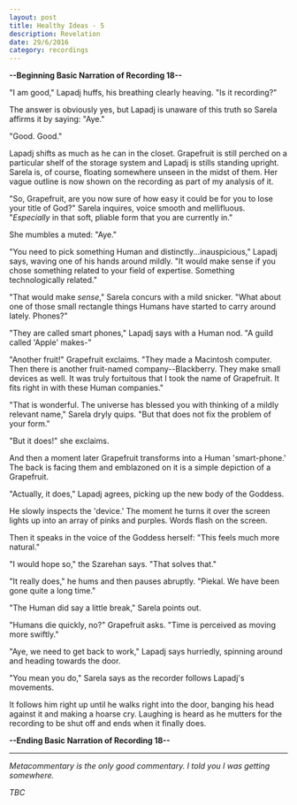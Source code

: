 ```yaml
---
layout: post
title: Healthy Ideas - 5
description: Revelation
date: 29/6/2016
category: recordings
---
```


**--Beginning Basic Narration of Recording 18--**

"I am good," Lapadj huffs, his breathing clearly heaving. "Is it recording?"

The answer is obviously yes, but Lapadj is unaware of this truth so Sarela affirms it by saying: "Aye."

"Good. Good."

Lapadj shifts as much as he can in the closet. Grapefruit is still perched on a particular shelf of the storage system and Lapadj is stills standing upright. Sarela is, of course, floating somewhere unseen in the midst of them. Her vague outline is now shown on the recording as part of my analysis of it.

"So, Grapefruit, are you now sure of how easy it could be for you to lose your title of God?" Sarela inquires, voice smooth and mellifluous. "*Especially* in that soft, pliable form that you are currently in."

She mumbles a muted: "Aye."

"You need to pick something Human and distinctly...inauspicious," Lapadj says, waving one of his hands around mildly. "It would make sense if you chose something related to your field of expertise. Something technologically related."

"That would make *sense*," Sarela concurs with a mild snicker. "What about one of those small rectangle things Humans have started to carry around lately. Phones?"

"They are called smart phones," Lapadj says with a Human nod. "A guild called 'Apple' makes-"

"Another fruit!" Grapefruit exclaims. "They made a Macintosh computer. Then there is another fruit-named company--Blackberry. They make small devices as well. It was truly fortuitous that I took the name of Grapefruit. It fits right in with these Human companies."

"That is wonderful. The universe has blessed you with thinking of a mildly relevant name," Sarela dryly quips. "But that does not fix the problem of your form."

"But it does!" she exclaims.

And then a moment later Grapefruit transforms into a Human 'smart-phone.' The back is facing them and emblazoned on it is a simple depiction of a Grapefruit.

"Actually, it does," Lapadj agrees, picking up the new body of the Goddess.

He slowly inspects the 'device.' The moment he turns it over the screen lights up into an array of pinks and purples. Words flash on the screen.

Then it speaks in the voice of the Goddess herself: "This feels much more natural."

"I would hope so," the Szarehan says. "That solves that."

"It really does," he hums and then pauses abruptly. "Piekal. We have been gone quite a long time."

"The Human did say a little break," Sarela points out.

"Humans die quickly, no?" Grapefruit asks. "Time is perceived as moving more swiftly."

"Aye, we need to get back to work," Lapadj says hurriedly, spinning around and heading towards the door.

"You mean you do," Sarela says as the recorder follows Lapadj's movements.

It follows him right up until he walks right into the door, banging his head against it and making a hoarse cry. Laughing is heard as he mutters for the recording to be shut off and ends when it finally does.

**--Ending Basic Narration of Recording 18--**

---

*Metacommentary is the only good commentary. I told you I was getting somewhere.*

*TBC*
